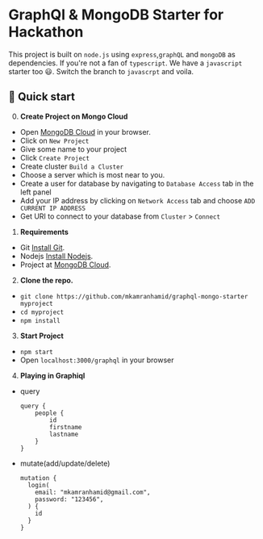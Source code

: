 # GraphQl & MongoDB Starter for Hackathon

This project is built on `node.js` using `express`,`graphQL` and `mongoDB` as dependencies. 
If you're not a fan of `typescript`. We have a `javascript` starter too 😃. Switch the branch to `javascrpt` and voila.

## 🚀 Quick start

0. **Create Project on Mongo Cloud**
- Open [MongoDB Cloud](https://cloud.mongodb.com) in your browser.
- Click on `New Project` 
- Give some name to your project
- Click `Create Project`
- Create cluster `Build a Cluster`
- Choose a server which is most near to you.
- Create a user for database by navigating to `Database Access` tab in the left panel 
- Add your IP address by clicking on `Network Access` tab and choose `ADD CURRENT IP ADDRESS`
- Get URI to connect to your database from `Cluster` > `Connect`

1. **Requirements**

- Git [Install Git](https://git-scm.com/downloads).
- Nodejs [Install Nodejs](https://nodejs.org/en/download/).
- Project at [MongoDB Cloud](https://cloud.mongodb.com).

2.  **Clone the repo.**
- `git clone https://github.com/mkamranhamid/graphql-mongo-starter myproject`
- `cd myproject`
- `npm install`

3. **Start Project**
- `npm start`
- Open `localhost:3000/graphql` in your browser

4. **Playing in Graphiql**
- query
    ```
    query {
        people {
            id
            firstname
            lastname
        }
    }
    ```

- mutate(add/update/delete)
    ```
    mutation {
      login(
        email: "mkamranhamid@gmail.com",
        password: "123456",
      ) {
        id
      }
    }
    ```